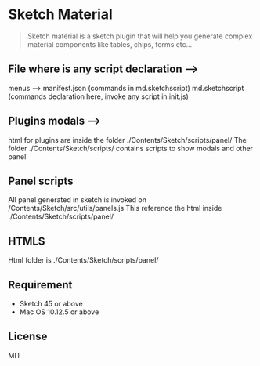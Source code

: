 # Sketch Material
> Sketch material is a sketch plugin that will help you generate complex material components like tables, chips, forms etc…

## File where is any script declaration -->
menus --> manifest.json (commands in md.sketchscript)
md.sketchscript (commands declaration here, invoke any script in init.js)

## Plugins modals -->
html for plugins are inside the folder ./Contents/Sketch/scripts/panel/
The folder ./Contents/Sketch/scripts/ contains scripts to show modals and other
panel

## Panel scripts
All panel generated in sketch is invoked on /Contents/Sketch/src/utils/panels.js
This reference the html inside ./Contents/Sketch/scripts/panel/

## HTMLS
Html folder is ./Contents/Sketch/scripts/panel/

## Requirement

- Sketch 45 or above
- Mac OS 10.12.5 or above




## License
MIT
